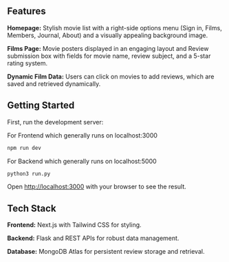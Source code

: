 ## Features
**Homepage:**
  Stylish movie list with a right-side options menu (Sign in, Films, Members, Journal, About) and a visually appealing background image.


**Films Page:**
  Movie posters displayed in an engaging layout and Review submission box with fields for movie name, review subject, and a 5-star rating system.


**Dynamic Film Data:**
  Users can click on movies to add reviews, which are saved and retrieved dynamically.


## Getting Started

First, run the development server:

For Frontend which generally runs on localhost:3000
```bash
npm run dev
```
For Backend which generally runs on localhost:5000
```bash
python3 run.py
```

Open [http://localhost:3000](http://localhost:3000) with your browser to see the result.

## Tech Stack

**Frontend:** Next.js with Tailwind CSS for styling.

**Backend:** Flask and REST APIs for robust data management.

**Database:** MongoDB Atlas for persistent review storage and retrieval.
